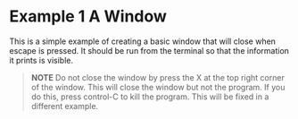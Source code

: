 # Example 1 A Window

This is a simple example of creating a basic window that will close when escape
is pressed. It should be run from the terminal so that the information it
prints is visible.

> **NOTE** Do not close the window by press the X at the top right corner of the
> window. This will close the window but not the program. If you do this, press
> control-C to kill the program. This will be fixed in a different example.
